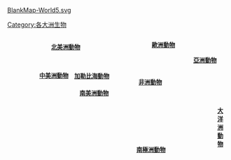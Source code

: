 <div style="position: relative">

[BlankMap-World5.svg](https://zh.wikipedia.org/wiki/File:BlankMap-World5.svg "fig:BlankMap-World5.svg")

<div style="position: absolute; left: 480px; top: 215px; font-size: 10pt">

**[大洋洲動物](https://zh.wikipedia.org/wiki/Category:大洋洲動物 "wikilink")**

</div>

<div style="position: absolute; left: 300px; top: 150px; font-size: 10pt">

**[非洲動物](https://zh.wikipedia.org/wiki/Category:非洲動物 "wikilink")**

</div>

<div style="position: absolute; left: 295px; top: 304px; font-size: 10pt">

**[南極洲動物](https://zh.wikipedia.org/wiki/Category:南極洲動物 "wikilink")**

</div>

<div style="position: absolute; left: 425px; top: 100px; font-size: 10pt">

**[亞洲動物](https://zh.wikipedia.org/wiki/Category:亞洲動物 "wikilink")**

</div>

<div style="position: absolute; left: 330px; top: 65px; font-size: 10pt">

**[歐洲動物](https://zh.wikipedia.org/wiki/Category:歐洲動物 "wikilink")**

</div>

<div style="position: absolute; left: 165px; top: 175px; font-size: 10pt">

**[南美洲動物](https://zh.wikipedia.org/wiki/Category:南美洲動物 "wikilink")**

</div>

<div style="position: absolute; left: 153px; top: 136px; font-size: 10pt">

**[加勒比海動物](https://zh.wikipedia.org/wiki/Category:加勒比海動物 "wikilink")**

</div>

<div style="position: absolute; left: 73px; top: 135px; font-size: 10pt">

**[中美洲動物](https://zh.wikipedia.org/wiki/Category:中美洲動物 "wikilink")**

</div>

<div style="position: absolute; left: 100px; top: 70px; font-size: 10pt">

**[北美洲動物](https://zh.wikipedia.org/wiki/Category:北美洲動物 "wikilink")**

</div>

</div>

[Category:各大洲生物](https://zh.wikipedia.org/wiki/Category:各大洲生物 "wikilink")